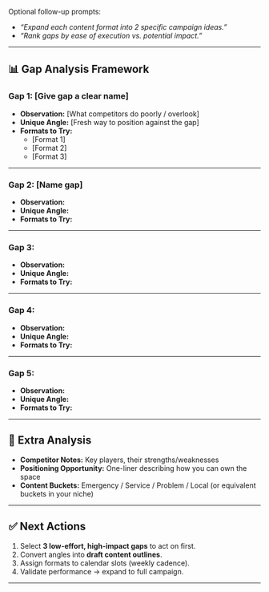 
Optional follow-up prompts:
- *“Expand each content format into 2 specific campaign ideas.”*  
- *“Rank gaps by ease of execution vs. potential impact.”*  

---

## 📊 Gap Analysis Framework

### Gap 1: [Give gap a clear name]
- **Observation:** [What competitors do poorly / overlook]  
- **Unique Angle:** [Fresh way to position against the gap]  
- **Formats to Try:**  
  - [Format 1]  
  - [Format 2]  
  - [Format 3]  

---

### Gap 2: [Name gap]
- **Observation:**  
- **Unique Angle:**  
- **Formats to Try:**  

---

### Gap 3:  
- **Observation:**  
- **Unique Angle:**  
- **Formats to Try:**  

---

### Gap 4:  
- **Observation:**  
- **Unique Angle:**  
- **Formats to Try:**  

---

### Gap 5:  
- **Observation:**  
- **Unique Angle:**  
- **Formats to Try:**  

---

## 🧩 Extra Analysis

- **Competitor Notes:** Key players, their strengths/weaknesses  
- **Positioning Opportunity:** One-liner describing how you can own the space  
- **Content Buckets:** Emergency / Service / Problem / Local (or equivalent buckets in your niche)

---

## ✅ Next Actions

1. Select **3 low-effort, high-impact gaps** to act on first.  
2. Convert angles into **draft content outlines**.  
3. Assign formats to calendar slots (weekly cadence).  
4. Validate performance → expand to full campaign.  

---
